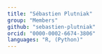 ```yaml
---
title: "Sébastien Plutniak"
group: "Members"
github: "sebastien-plutniak"
orcid: "0000-0002-6674-3806"
languages: "R, (Python)"
---
```

